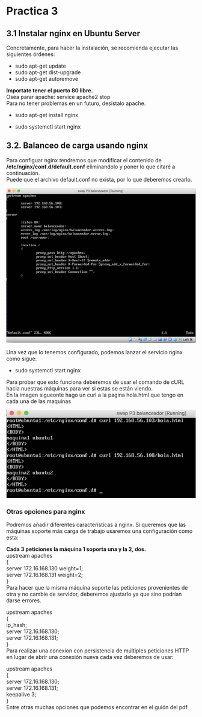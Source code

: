 # Practica 3
## 3.1 Instalar nginx en Ubuntu Server

Concretamente, para hacer la instalación, se recomienda ejecutar las siguientes órdenes:
+ sudo apt-get update 
+ sudo apt-get dist-upgrade 
+ sudo apt-get autoremove

**Importate tener el puerto 80 libre.**  
Osea parar apache: service apache2 stop  
Para no tener problemas en un futuro, desistalo apache.
+ sudo apt-get install nginx 
* sudo systemctl start nginx

## 3.2. Balanceo de carga usando nginx

Para configuar nginx tendremos que modificar el contenido de **/etc/nginx/conf.d/default.conf** eliminandolo y poner lo que citaré a continuación.  
Puede que el archivo default.conf no exista, por lo que deberemos crearlo.

![img1](https://github.com/miguelUGR/swap1718/blob/master/Practicas/practica3/img1.png)

Una vez que lo tenemos configurado, podemos lanzar el servicio nginx como sigue:
+ sudo systemctl start nginx

Para probar que esto funciona deberemos de usar el comando de cURL hacia nuestras máquinas para ver si estas se están viendo.  
En la imagen sigueonte hago un curl a la pagina hola.html que tengo en cada una de las maquinas

![img2](https://github.com/miguelUGR/swap1718/blob/master/Practicas/practica3/img2.png)

### Otras opciones para nginx

Podremos añadir diferentes características a nginx. Si queremos que las máquinas soporte más carga de trabajo usaremos una configuración como esta:  

**Cada 3 peticiones la máquina 1 soporta una y la 2, dos.**  
upstream apaches  
{  
  server 172.16.168.130 weight=1;  
  server 172.16.168.131 weight=2;  
}  
Para hacer que la misma máquina soporte las peticiones provenientes de otra y no cambie de servidor, deberemos ajustarlo ya que sino podrían darse errores.  

upstream apaches  
{  
  ip_hash;  
  server 172.16.168.130;  
  server 172.16.168.131;  
}  
Para realizar una conexion con persistencia de múltiples peticiones HTTP en lugar de abrir una conexión nueva cada vez deberemos de usar:  

upstream apaches  
{  
  server 172.16.168.130;  
  server 172.16.168.131;  
  keepalive 3;  
}  
Entre otras muchas opciones que podemos encontrar en el guión del pdf.